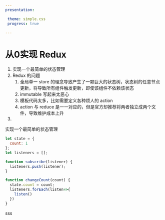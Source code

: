 ```yaml
---
presentation:

 theme: simple.css
 progress: true

---
```



<!-- slide -->
# 从0实现 Redux 
1. 实现一个最简单的状态管理
2. Redux 的问题
   1. 全局单一 store 的理念导致产生了一颗巨大的状态树，状态树的任意节点更新，将导致所有组件触发更新，即使该组件不依赖该状态
   2. immutable 写起来太恶心
   3. 模板代码太多，比如需要定义各种烦人的 action
   4. action 与 reduce 是一一对应的，但是官方却推荐将两者独立成两个文件，导致维护成本上升
3. 
<!-- slide -->
实现一个最简单的状态管理
```js
let state = {
  count: 1
};
let listeners = [];

function subscribe(listener) {
  listeners.push(listener);
}

function changeCount(count) {
  state.count = count;
  listeners.forEach(listen=>{
    listen()
  })
}
```
<!-- slide -->
sss